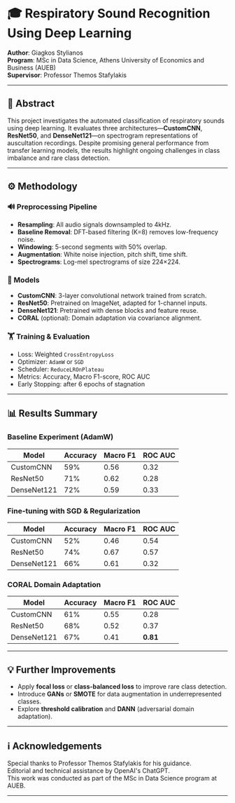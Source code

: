 # 🎓 Respiratory Sound Recognition Using Deep Learning

**Author**: Giagkos Stylianos  
**Program**: MSc in Data Science, Athens University of Economics and Business (AUEB)  
**Supervisor**: Professor Themos Stafylakis  

---

## 🧠 Abstract

This project investigates the automated classification of respiratory sounds using deep learning. It evaluates three architectures—**CustomCNN**, **ResNet50**, and **DenseNet121**—on spectrogram representations of auscultation recordings. Despite promising general performance from transfer learning models, the results highlight ongoing challenges in class imbalance and rare class detection.

---

## ⚙️ Methodology

### 🔊 Preprocessing Pipeline
- **Resampling**: All audio signals downsampled to 4kHz.
- **Baseline Removal**: DFT-based filtering (K=8) removes low-frequency noise.
- **Windowing**: 5-second segments with 50% overlap.
- **Augmentation**: White noise injection, pitch shift, time shift.
- **Spectrograms**: Log-mel spectrograms of size 224×224.

### 🧩 Models
- **CustomCNN**: 3-layer convolutional network trained from scratch.
- **ResNet50**: Pretrained on ImageNet, adapted for 1-channel inputs.
- **DenseNet121**: Pretrained with dense blocks and feature reuse.
- **CORAL** (optional): Domain adaptation via covariance alignment.

### 🏋️ Training & Evaluation
- Loss: Weighted `CrossEntropyLoss`
- Optimizer: `AdamW` or `SGD`
- Scheduler: `ReduceLROnPlateau`
- Metrics: Accuracy, Macro F1-score, ROC AUC
- Early Stopping: after 6 epochs of stagnation

---

## 📊 Results Summary

### Baseline Experiment (AdamW)
| Model       | Accuracy | Macro F1 | ROC AUC |
|-------------|----------|----------|---------|
| CustomCNN   | 59%      | 0.56     | 0.32    |
| ResNet50    | 71%      | 0.62     | 0.28    |
| DenseNet121 | 72%      | 0.59     | 0.33    |

### Fine-tuning with SGD & Regularization
| Model       | Accuracy | Macro F1 | ROC AUC |
|-------------|----------|----------|---------|
| CustomCNN   | 52%      | 0.46     | 0.54    |
| ResNet50    | 74%      | 0.67     | 0.57    |
| DenseNet121 | 66%      | 0.61     | 0.32    |

### CORAL Domain Adaptation
| Model       | Accuracy | Macro F1 | ROC AUC |
|-------------|----------|----------|---------|
| CustomCNN   | 61%      | 0.55     | 0.28    |
| ResNet50    | 68%      | 0.52     | 0.37    |
| DenseNet121 | 67%      | 0.41     | **0.81** |

---

## 💡 Further Improvements

- Apply **focal loss** or **class-balanced loss** to improve rare class detection.
- Introduce **GANs** or **SMOTE** for data augmentation in underrepresented classes.
- Explore **threshold calibration** and **DANN** (adversarial domain adaptation).

---

## ℹ️ Acknowledgements

Special thanks to Professor Themos Stafylakis for his guidance.  
Editorial and technical assistance by OpenAI's ChatGPT.  
This work was conducted as part of the MSc in Data Science program at AUEB.

---
